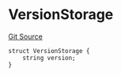# VersionStorage
[Git Source](https://github.com/thrackle-io/rules-engine/blob/0775549ba2fe667ec66be14a19fcc8b784774a43/src/protocol/diamond/VersionFacetLib.sol)


```solidity
struct VersionStorage {
    string version;
}
```

